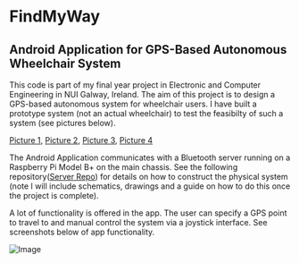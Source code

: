 # FindMyWay
Android Application for GPS-Based Autonomous Wheelchair System
-

This code is part of my final year project in Electronic and Computer Engineering in NUI Galway, Ireland. The aim of this project is to design a GPS-based autonomous system for wheelchair users. I have built a prototype system (not an actual wheelchair) to test the feasibilty of such a system (see pictures below).

[Picture 1](https://github.com/jhurl3y/wheelchair_nav/tree/master/pictures/1.jpg),
[Picture 2](https://github.com/jhurl3y/wheelchair_nav/tree/master/pictures/2.jpg),
[Picture 3](https://github.com/jhurl3y/wheelchair_nav/tree/master/pictures/3.jpg),
[Picture 4](https://github.com/jhurl3y/wheelchair_nav/tree/master/pictures/4.jpg)

The Android Application communicates with a Bluetooth server running on a Raspberry Pi Model B+ on the main chassis. See the following repository([Server Repo](https://github.com/jhurl3y/wheelchair_nav/tree/master)) for details on how to construct the physical system (note I will include schematics, drawings and a guide on how to do this once the project is complete). 

A lot of functionality is offered in the app. The user can specify a GPS point to travel to and manual control the system via a joystick interface. See screenshots below of app functionality.

![Image](https://github.com/jhurl3y/FindMyWay/tree/master/screenshots/1.jpg)
